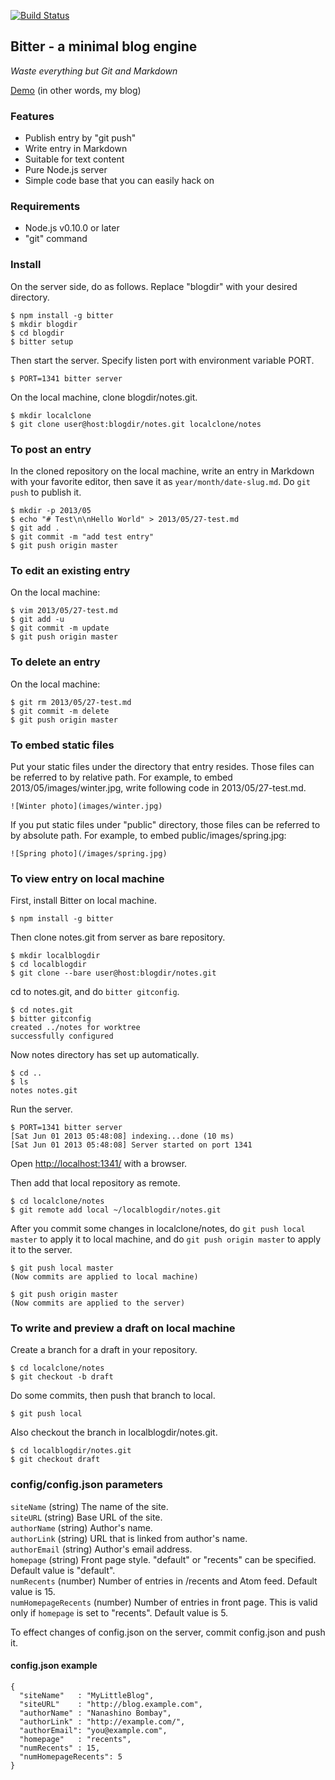 [![Build Status](https://travis-ci.org/iizukanao/bitter.png)](https://travis-ci.org/iizukanao/bitter)

## Bitter - a minimal blog engine

_Waste everything but Git and Markdown_

[Demo](http://notes.kyu-mu.net/2013/05/27/markdown_example) (in other words, my blog)

### Features

- Publish entry by "git push"
- Write entry in Markdown
- Suitable for text content
- Pure Node.js server
- Simple code base that you can easily hack on

### Requirements

- Node.js v0.10.0 or later
- "git" command

### Install

On the server side, do as follows. Replace "blogdir" with your desired directory.

    $ npm install -g bitter
    $ mkdir blogdir
    $ cd blogdir
    $ bitter setup

Then start the server. Specify listen port with environment variable PORT.

    $ PORT=1341 bitter server

On the local machine, clone blogdir/notes.git.

    $ mkdir localclone
    $ git clone user@host:blogdir/notes.git localclone/notes

### To post an entry

In the cloned repository on the local machine, write an entry in Markdown with your favorite editor, then save it as `year/month/date-slug.md`. Do `git push` to publish it.

    $ mkdir -p 2013/05
    $ echo "# Test\n\nHello World" > 2013/05/27-test.md
    $ git add .
    $ git commit -m "add test entry"
    $ git push origin master

### To edit an existing entry

On the local machine:

    $ vim 2013/05/27-test.md
    $ git add -u
    $ git commit -m update
    $ git push origin master

### To delete an entry

On the local machine:

    $ git rm 2013/05/27-test.md
    $ git commit -m delete
    $ git push origin master

### To embed static files

Put your static files under the directory that entry resides. Those files can be referred to by relative path. For example, to embed 2013/05/images/winter.jpg, write following code in 2013/05/27-test.md.

    ![Winter photo](images/winter.jpg)

If you put static files under "public" directory, those files can be referred to by absolute path. For example, to embed public/images/spring.jpg:

    ![Spring photo](/images/spring.jpg)

### To view entry on local machine

First, install Bitter on local machine.

    $ npm install -g bitter

Then clone notes.git from server as bare repository.

    $ mkdir localblogdir
    $ cd localblogdir
    $ git clone --bare user@host:blogdir/notes.git

cd to notes.git, and do `bitter gitconfig`.

    $ cd notes.git
    $ bitter gitconfig
    created ../notes for worktree
    successfully configured

Now notes directory has set up automatically.

    $ cd ..
    $ ls
    notes notes.git

Run the server.

    $ PORT=1341 bitter server
    [Sat Jun 01 2013 05:48:08] indexing...done (10 ms)
    [Sat Jun 01 2013 05:48:08] Server started on port 1341

Open [http://localhost:1341/](http://localhost:1341/) with a browser.

Then add that local repository as remote.

    $ cd localclone/notes
    $ git remote add local ~/localblogdir/notes.git

After you commit some changes in localclone/notes, do `git push local master` to apply it to local machine, and do `git push origin master` to apply it to the server.

    $ git push local master
    (Now commits are applied to local machine)

    $ git push origin master
    (Now commits are applied to the server)

### To write and preview a draft on local machine

Create a branch for a draft in your repository.

    $ cd localclone/notes
    $ git checkout -b draft

Do some commits, then push that branch to local.

    $ git push local

Also checkout the branch in localblogdir/notes.git.

    $ cd localblogdir/notes.git
    $ git checkout draft

### config/config.json parameters

`siteName` (string) The name of the site.  
`siteURL` (string) Base URL of the site.  
`authorName` (string) Author's name.  
`authorLink` (string) URL that is linked from author's name.  
`authorEmail` (string) Author's email address.  
`homepage` (string) Front page style. "default" or "recents" can be specified. Default value is "default".  
`numRecents` (number) Number of entries in /recents and Atom feed. Default value is 15.  
`numHomepageRecents` (number) Number of entries in front page. This is valid only if `homepage` is set to "recents". Default value is 5.  

To effect changes of config.json on the server, commit config.json and push it.

#### config.json example

    {
      "siteName"   : "MyLittleBlog",
      "siteURL"    : "http://blog.example.com",
      "authorName" : "Nanashino Bombay",
      "authorLink" : "http://example.com/",
      "authorEmail": "you@example.com",
      "homepage"   : "recents",
      "numRecents" : 15,
      "numHomepageRecents": 5
    }
